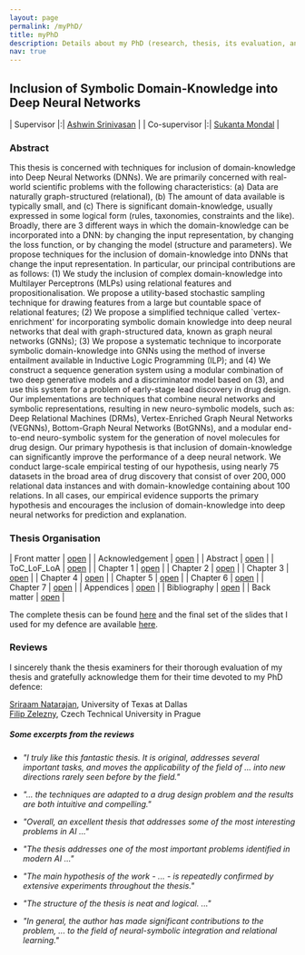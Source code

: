 ```yaml
---
layout: page
permalink: /myPhD/
title: myPhD
description: Details about my PhD (research, thesis, its evaluation, and its impact)
nav: true
---
```


## Inclusion of Symbolic Domain-Knowledge into Deep Neural Networks

| Supervisor    |:| <a rel="external nofollow" href="https://www.bits-pilani.ac.in/goa/ashwin/profile" target="_blank">Ashwin Srinivasan</a> |
| Co-supervisor |:| <a rel="external nofollow" href="https://www.bits-pilani.ac.in/goa/suku/profile" target="_blank">Sukanta Mondal</a> |


### Abstract

This thesis is concerned with techniques for inclusion of domain-knowledge into Deep Neural Networks (DNNs). We are primarily concerned with real-world scientific problems with the following characteristics: (a) Data are naturally graph-structured (relational), (b) The amount of data available is typically small, and (c) There is significant domain-knowledge, usually expressed in some logical form (rules, taxonomies, constraints and the like). Broadly, there are 3 different ways in which the domain-knowledge can be incorporated into a DNN: by changing the input representation, by changing the loss function, or by changing the model (structure and parameters). We propose techniques for the inclusion of domain-knowledge into DNNs that change the input representation. In particular, our principal contributions are as follows: (1) We study the inclusion of complex domain-knowledge into Multilayer Perceptrons (MLPs) using relational features and propositionalisation. We propose a utility-based stochastic sampling technique for drawing features from a large but countable space of relational features; (2) We propose a simplified technique called `vertex-enrichment' for incorporating symbolic domain knowledge into deep neural networks that deal with graph-structured data, known as graph neural networks (GNNs); (3) We propose a systematic technique to incorporate symbolic domain-knowledge into GNNs using the method of inverse entailment available in Inductive Logic Programming (ILP); and (4) We construct a sequence generation system using a modular combination of two deep generative models and a discriminator model based on (3), and use this system for a problem of early-stage lead discovery in drug design. Our implementations are techniques that combine neural networks and symbolic representations, resulting in new neuro-symbolic models, such as: Deep Relational Machines (DRMs), Vertex-Enriched Graph Neural Networks (VEGNNs), Bottom-Graph Neural Networks (BotGNNs), and a modular end-to-end neuro-symbolic system for the generation of novel molecules for drug design. Our primary hypothesis is that inclusion of domain-knowledge can significantly improve the performance of a deep neural network. We conduct large-scale empirical testing of our hypothesis, using nearly $75$ datasets in the broad area of drug discovery that consist of over $200,000$ relational data instances and with domain-knowledge containing about $100$ relations. In all cases, our empirical evidence supports the primary hypothesis and encourages the inclusion of domain-knowledge into deep neural networks for prediction and explanation.

### Thesis Organisation

| Front matter   	| <a href="/myphd/Front_matter.pdf" target="_blank">open</a> |
| Acknowledgement	| <a href="/myphd/Acknowledgement.pdf" target="_blank">open</a> |
| Abstract 			| <a href="/myphd/Abstract.pdf" target="_blank">open</a> |
| ToC\_LoF\_LoA  	| <a href="/myphd/ToC_LoF_LoA.pdf" target="_blank">open</a> |
| Chapter 1			| <a href="/myphd/Chapter1.pdf" target="_blank">open</a> |
| Chapter 2			| <a href="/myphd/Chapter2.pdf" target="_blank">open</a> |
| Chapter 3			| <a href="/myphd/Chapter3.pdf" target="_blank">open</a> |
| Chapter 4			| <a href="/myphd/Chapter4.pdf" target="_blank">open</a> |
| Chapter 5			| <a href="/myphd/Chapter5.pdf" target="_blank">open</a> |
| Chapter 6			| <a href="/myphd/Chapter6.pdf" target="_blank">open</a> |
| Chapter 7			| <a href="/myphd/Chapter7.pdf" target="_blank">open</a> |
| Appendices		| <a href="/myphd/Appendices.pdf" target="_blank">open</a> |
| Bibliography		| <a href="/myphd/Bibliography.pdf" target="_blank">open</a> |
| Back matter		| <a href="/myphd/Back_matter.pdf" target="_blank">open</a> |

The complete thesis can be found <a href="/myphd/PhD_Thesis_Final.pdf" target="_blank">here</a> and the final set of the slides that I used for my defence are available <a href="/myphd/FinalTalk_July2022.pdf" target="_blank">here</a>.

### Reviews

I sincerely thank the thesis examiners for their thorough evaluation of my thesis and gratefully acknowledge them for their time devoted to my PhD defence:

<a rel="external nofollow" href="https://scholar.google.co.in/citations?user=llF8XbMAAAAJ&hl=en" target="_blank">Sriraam Natarajan</a>, University of Texas at Dallas  
<a rel="external nofollow" href="https://scholar.google.cz/citations?user=gt3emoEAAAAJ&hl=en" target="_blank">Filip Zelezny</a>, Czech Technical University in Prague

##### Some excerpts from the reviews

* *"I truly like this fantastic thesis. It is original, addresses several important tasks, and moves the applicability of the field of ... into new directions rarely seen before by the field."*

* *"... the techniques are adapted to a drug design problem and the results are both intuitive and compelling."*

* *"Overall, an excellent thesis that addresses some of the most interesting problems in AI ..."*

* *"The thesis addresses one of the most important problems identified in modern AI ..."*

* *"The main hypothesis of the work - ... - is repeatedly confirmed by extensive experiments throughout the thesis."*

* *"The structure of the thesis is neat and logical. ..."*

* *"In general, the author has made significant contributions to the problem, ... to the field of neural-symbolic integration and relational learning."*



